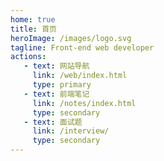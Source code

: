```yaml
---
home: true
title: 首页
heroImage: /images/logo.svg
tagline: Front-end web developer
actions:
   - text: 网站导航
     link: /web/index.html
     type: primary
   - text: 前端笔记
     link: /notes/index.html
     type: secondary
   - text: 面试题
     link: /interview/
     type: secondary
---
```

